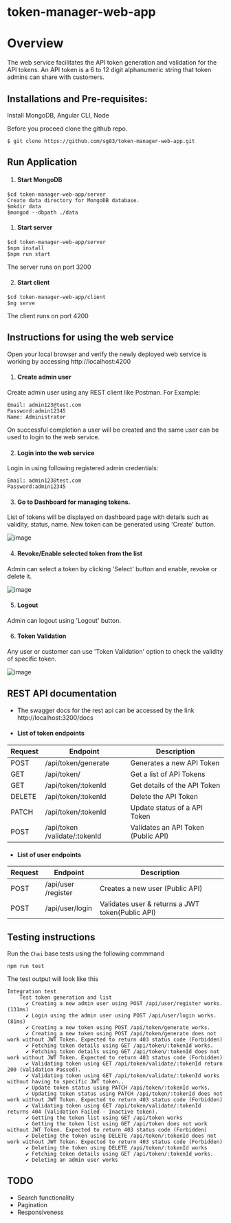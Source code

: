 # token-manager-web-app
# Overview
The web service  facilitates the API token generation and validation for
the API tokens.  An API token is a 6 to 12 digit alphanumeric string that token
admins can share with customers.

## Installations and Pre-requisites:
Install MongoDB, Angular CLI, Node

Before you proceed clone the github repo.

```$ git clone https://github.com/sg83/token-manager-web-app.git ```
## Run Application

1. #### Start MongoDB
```
$cd token-manager-web-app/server
Create data directory for MongoDB database.
$mkdir data
$mongod --dbpath ./data

```
1. #### Start server
```
$cd token-manager-web-app/server
$npm install
$npm run start
```
The server runs on port 3200

2. #### Start client
```
$cd token-manager-web-app/client
$ng serve
```
The client runs on port 4200

## Instructions for using the web service

Open your local browser and verify the newly deployed web service is working by accessing http://localhost:4200

1. #### Create admin user

Create admin user using any REST client like Postman.
For Example:
```
Email: admin123@test.com
Password:admin12345
Name: Administrator
```
On successful completion a user will be created and the same user can be used to
login to the web service.

2. #### Login into the web service

Login in using following registered admin credentials:
```
Email: admin123@test.com
Password:admin12345
```
3. #### Go to Dashboard for managing tokens.

List of tokens will be displayed on dashboard page with details such as validity, status, name.
New token can be generated using 'Create' button.

![image](https://user-images.githubusercontent.com/20791882/126858492-734c5528-758e-4e53-b597-3ee9d0b3dbfc.png)

4. #### Revoke/Enable selected token from the list
Admin can select a token by clicking 'Select' button and enable, revoke or delete it.

![image](https://user-images.githubusercontent.com/20791882/126858620-f0f9c582-54d5-4ad5-a828-9b3df04c8adc.png)

5. #### Logout
Admin can logout using 'Logout' button.

6. #### Token Validation
Any user or customer can use 'Token Validation' option to check the validity of specific token.

![image](https://user-images.githubusercontent.com/20791882/126858740-c706f2b9-56ef-4899-9623-b63b9f869213.png)


## REST API documentation

* The swagger docs for the rest api can be accessed by the link
http://localhost:3200/docs

* #### List of token endpoints

| Request|  Endpoint                    |  Description                         |
| ------ | ---------------------------- | ------------------------------------ |
| POST   | ​/api​/token​/generate          | Generates a new API Token            |
| GET    | /api​/token​/                  | Get a list of API Tokens             |
| GET    | /api​/token​/:tokenId          | Get details of the API Token         |
| DELETE | /api​/token​/:tokenId          | Delete the API Token                 |
| PATCH  | /api​/token​/:tokenId          | Update status of a API Token         |
| POST   | /api​/token​/validate/:tokenId | Validates an API Token (Public API)  |

* #### List of user endpoints

| Request|  Endpoint                    |  Description                         |
|--------|------------------------------|--------------------------------------|
| POST   | /api​/user​/register           | Creates a new user (Public API)      |
| POST   | /api​/user​/login              | Validates user & returns a JWT token(Public API)  |


## Testing instructions

Run the `Chai` base tests using the following commmand

`npm run test`

The test output will look like this

```
Integration test
    Test token generation and list
      ✔ Creating a new admin user using POST /api/user/register works. (131ms)
      ✔ Login using the admin user using POST /api/user/login works. (81ms)
      ✔ Creating a new token using POST /api/token/generate works.
      ✔ Creating a new token using POST /api/token/generate does not work without JWT Token. Expected to return 403 status code (Forbidden)
      ✔ Fetching token details using GET /api/token/:tokenId works.
      ✔ Fetching token details using GET /api/token/:tokenId does not work without JWT Token. Expected to return 403 status code (Forbidden)
      ✔ Validating token using GET /api/token/validate/:tokenId return 200 (Validation Passed).
      ✔ Validating token using GET /api/token/validate/:tokenId works without having to specific JWT token..
      ✔ Update token status using PATCH /api/token/:tokenId works.
      ✔ Updating token status using PATCH /api/token/:tokenId does not work without JWT Token. Expected to return 403 status code (Forbidden)
      ✔ Validating token using GET /api/token/validate/:tokenId returns 404 (Validation Failed - Inactive token).
      ✔ Getting the token list using GET /api/token works
      ✔ Getting the token list using GET /api/token does not work without JWT Token. Expected to return 403 status code (Forbidden)
      ✔ Deleting the token using DELETE /api/token/:tokenId does not work without JWT Token. Expected to return 403 status code (Forbidden)
      ✔ Deleting the token using DELETE /api/token/:tokenId works
      ✔ Fetching token details using GET /api/token/:tokenId works.
      ✔ Deleting an admin user works
```

## TODO
* Search functionality
* Pagination
* Responsiveness

